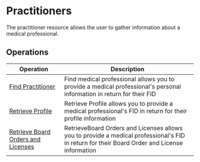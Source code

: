 # Practitioners

The practitioner resource allows the user to gather information about a medical professional. 


## Operations

| Operation | Description |
| --------- | ----------- |
| [Find Practitioner](findPractitioner.md) | Find medical professional allows you to provide a medical professional's personal information in return for their FID |
| [Retrieve Profile](retrieveProfile.md) | Retrieve Profile allows you to provide a medical professional's FID in return for their profile information |
| [Retrieve Board Orders and Licenses](retrieveBOandL.md) | RetrieveBoard Orders and Licenses allows you to provide a medical professional's FID in return for their Board Order and License information |

